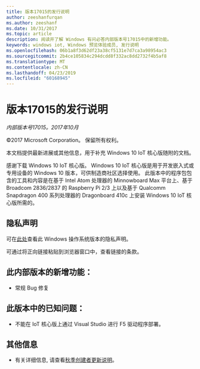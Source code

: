 ```yaml
---
title: 版本17015的发行说明
author: zeeshanfurqan
ms.author: zeeshanf
ms.date: 10/31/2017
ms.topic: article
description: 阅读并了解 Windows 有问必答内部版本号17015中的新增功能。
keywords: windows iot, Windows 预览体验成员, 发行说明
ms.openlocfilehash: 06b1a8f3d62df23a38cf5131e7d7ca3a98954ac3
ms.sourcegitcommit: 2b4ce105834c294dcdd8f332ac8dd2732f4b5af8
ms.translationtype: MT
ms.contentlocale: zh-CN
ms.lasthandoff: 04/23/2019
ms.locfileid: "60168945"
---
```

# <a name="release-notes-for-build-17015"></a>版本17015的发行说明

_内部版本号17015。2017年10月_

&copy;2017 Microsoft Corporation。 保留所有权利。

本文档提供最新进展或其他信息，用于补充 Windows 10 IoT 核心版随附的文档。

感谢下载 Windows 10 IoT 核心版。 Windows 10 IoT 核心版是用于开发嵌入式或专用设备的 Windows 10 版本，可供制造商社区选择使用。 此版本中的程序包包含的工具和内容是在基于 Intel Atom 处理器的 Minnowboard Max 平台上、基于 Broadcom 2836/2837 的 Raspberry Pi 2/3 上以及基于 Qualcomm Snapdragon 400 系列处理器的 Dragonboard 410c 上安装 Windows 10 IoT 核心版所需的。

## <a name="privacy-statement"></a>隐私声明
可在[此处](http://go.microsoft.com/fwlink/?LinkId=506737)查看此 Windows 操作系统版本的隐私声明。

可通过将正向链接粘贴到浏览器窗口中，查看链接的条款。

## <a name="whats-new-in-this-build"></a>此内部版本的新增功能： 
* 常规 Bug 修复 

## <a name="known-issues-in-this-build"></a>此版本中的已知问题：
* 不能在 IoT 核心版上通过 Visual Studio 进行 F5 驱动程序部署。 

## <a name="additional-information"></a>其他信息
* 有关详细信息, 请查看[秋季创建者更新说明](https://docs.microsoft.com/windows/iot-core/release-notes/commercial/fallcreatorsupdate)。
